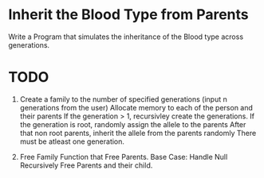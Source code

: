 # Inherit the Blood Type from Parents
  Write a Program that simulates the inheritance of the Blood type across generations.

# TODO
1. Create a family to the number of specified generations (input n generations from the user)
   Allocate memory to each of the person and their parents
   If the generation > 1, recursivley create the generations.
   If the generation is root, randomly assign the allele to the parents
   After that non root parents, inherit the allele from the parents randomly
   There must be atleast one generation.

2. Free Family Function that Free Parents.
   Base Case: Handle Null
   Recursively Free Parents and their child.


